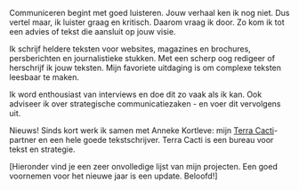 Communiceren begint met goed luisteren. Jouw verhaal ken ik nog niet. Dus vertel maar, ik luister graag en kritisch. Daarom vraag ik door. Zo kom ik tot een advies of tekst die aansluit op jouw visie.  

Ik schrijf heldere teksten voor websites, magazines en brochures, persberichten en journalistieke stukken. Met een scherp oog redigeer of herschrijf ik jouw teksten. Mijn favoriete uitdaging is om complexe teksten leesbaar te maken.

Ik word enthousiast van interviews en doe dit zo vaak als ik kan. Ook adviseer ik over strategische communicatiezaken - en voer dit vervolgens uit. 

Nieuws!
Sinds kort werk ik samen met Anneke Kortleve: mijn [Terra Cacti](http://terracacti.nl/)-partner en een hele goede tekstschrijver. Terra Cacti is een bureau voor tekst en strategie.

[Hieronder vind je een zeer onvolledige lijst van mijn projecten. Een goed voornemen voor het nieuwe jaar is een update. Beloofd!] 
